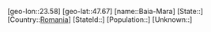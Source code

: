 ﻿---
location: [47.67,23.58]
type: City
tags:
- geo/City


SpocWebEntityId: 28986
isDeleted: false
confidential: public

---
[geo-lon::23.58]
[geo-lat::47.67]
[name::Baia-Mara]
[State::]
[Country::[Romania](geo/Continent/Europe/Romania.md)]
[StateId::]
[Population::]
[Unknown::]

